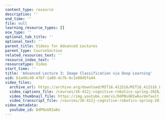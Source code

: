 ```yaml
---
content_type: resource
description: ''
end_time: ''
file: null
learning_resource_types: []
ocw_type: ''
optional_tab_title: ''
optional_text: ''
parent_title: Videos for Advanced Lectures
parent_type: CourseSection
related_resources_text: ''
resource_index_text: ''
resourcetype: Video
start_time: ''
title: 'Advanced Lecture 3: Image Classification via Deep Learning'
uid: b1a46c40-47bf-1a80-4c7b-6c1e08d5fa44
video_files:
  archive_url: https://archive.org/download/MIT16.412S16/MIT16_412S16_Lec3_Deep_Learning_300k.mp4
  video_captions_file: /courses/16-412j-cognitive-robotics-spring-2016/82aae6b5b285585788d81d781af311c8_DdPNsGRIw6o.vtt
  video_thumbnail_file: https://img.youtube.com/vi/DdPNsGRIw6o/default.jpg
  video_transcript_file: /courses/16-412j-cognitive-robotics-spring-2016/b9e1d3715aad30967a9f17d43ece2e40_DdPNsGRIw6o.pdf
video_metadata:
  youtube_id: DdPNsGRIw6o
---
```

